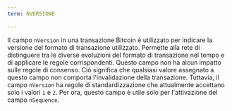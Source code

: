```yaml
---
term: NVERSIONE

---
```

Il campo `nVersion` in una transazione Bitcoin è utilizzato per indicare la versione del formato di transazione utilizzato. Permette alla rete di distinguere tra le diverse evoluzioni del formato di transazione nel tempo e di applicare le regole corrispondenti. Questo campo non ha alcun impatto sulle regole di consenso. Ciò significa che qualsiasi valore assegnato a questo campo non comporta l'invalidazione della transazione. Tuttavia, il campo `nVersion` ha regole di standardizzazione che attualmente accettano solo i valori `1` e `2`. Per ora, questo campo è utile solo per l'attivazione del campo `nSequence`.